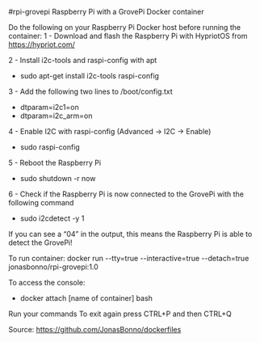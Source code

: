 #rpi-grovepi
Raspberry Pi with a GrovePi Docker container

Do the following on your Raspberry Pi Docker host before running the container:
1 - Download and flash the Raspberry Pi with HypriotOS from https://hypriot.com/

2 - Install i2c-tools and raspi-config with apt
- sudo apt-get install i2c-tools raspi-config

3 - Add the following two lines to /boot/config.txt
- dtparam=i2c1=on
- dtparam=i2c_arm=on

4 - Enable I2C with raspi-config (Advanced -> I2C -> Enable)
- sudo raspi-config

5 - Reboot the Raspberry Pi
- sudo shutdown -r now

6 - Check if the Raspberry Pi is now connected to the GrovePi with the following command
- sudo i2cdetect -y 1
  
If you can see a “04” in the output, this means the Raspberry Pi is able to detect the GrovePi!

To run container: docker run --tty=true --interactive=true --detach=true jonasbonno/rpi-grovepi:1.0

To access the console: 
- docker attach [name of container] bash

Run your commands
To exit again press CTRL+P and then CTRL+Q

Source: https://github.com/JonasBonno/dockerfiles

